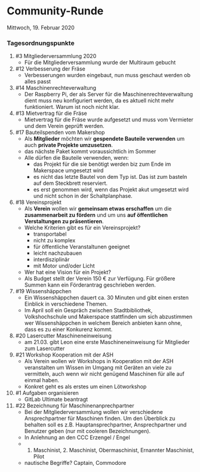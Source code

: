 # **Community-Runde**
Mittwoch, 19. Februar 2020

### Tagesordnungspunkte

1. #3 Mitgliederversammlung 2020
   * Für die Mitgliederversammlung wurde der Multiraum gebucht
1. #12 Verbesserung der Fräse
   * Verbesserungen wurden eingebaut, nun muss geschaut werden ob alles passt
1. #14 Maschinenrechteverwaltung
   * Der Raspberry Pi, der als Server für die Maschinenrechteverwaltung dient muss neu konfiguriert werden, da es aktuell nicht mehr funktioniert. Warum ist noch nicht klar.
1. #13 Mietvertrag für die Fräse
   * Mietvertrag für die Fräse wurde aufgesetzt und muss vom Vermieter und dem Verein geprüft werden.
1. #17 Bauteilspenden vom Makershop
   * Als **Mitglieder** möchten wir **gespendete Bauteile verwenden** um auch **private Projekte umzusetzen**.
   * das nächste Paket kommt voraussichtlich im Sommer
   * Alle dürfen die Bauteile verwenden, wenn:
     * das Projekt für die sie benötigt werden biz zum Ende im Makerspace umgesetzt wird
     * es nicht das letzte Bautel von dem Typ ist. Das ist zum basteln auf dem Steckbrett reserviert.
     * es erst genommen wird, wenn das Projekt akut umgesetzt wird und nicht schon in der Schaltplanphase.
2. #18 Vereinsprojekt
   * Als **Verein** wollen wir **gemeinsam etwas erschaffen** um die **zusammenarbeit zu fördern** und um uns **auf öffentlichen Verstaltungen zu präsentieren**.
   * Welche Kriterien gibt es für ein Vereinsprojekt?
     * transportabel
     * nicht zu komplex
     * für öffentliche Veranstaltunen geeignet
     * leicht nachzubauen
     * interdisziplinär
     * mit Motor und/oder Licht
   * Wer hat eine Vision für ein Projekt?
   * Als Budget stellt der Verein 150 € zur Verfügung. Für größere Summen kann ein Förderantrag geschrieben werden.
3. #19 Wissenshäppchen
   * Ein Wissenshäppchen dauert ca. 30 Minuten und gibt einen ersten Einblick in verschiedene Themen.
   * Im April soll ein Gespräch zwischen Stadtbibliothek, Volkshochschule und Makerspace stattfinden um sich abzustimmen wer Wissenshäppchen in welchem Bereich anbieten kann ohne, dass es zu einer Konkurenz kommt.
4. #20 Lasercutter Maschineneinweisung
   * am 21.03. gibt Leon eine erste Maschineneinweisung für Mitglieder zum Lasercutter
5. #21 Workshop Kooperation mit der ASH
   * Als Verein wollen wir Workshops in Kooperation mit der ASH veranstalten um Wissen im Umgang mit Geräten an viele zu vermitteln, auch wenn wir nicht genügend Maschinen für alle auf einmal haben.
   * Konkret geht es als erstes um einen Lötworkshop
6. #1 Aufgaben organisieren
   * GitLab Ultimate beantragt
7. #22 Bezeichnung für Maschinenanprechpartner
   * Bei der Mitgliederversammlung wollen wir verschiedene Ansprechpartner für Maschinen finden. Um den Überblick zu behalten soll es z.B. Hauptansprechpartner, Ansprechpartner und Benutzer geben (nur mit cooleren Bezeichnungen).
   * In Anlehnung an den CCC Erzengel / Engel
   * 1. Maschinist, 2. Maschinist, Obermaschinist, Ernannter Maschinist, Pilot
   * nautische Begriffe? Captain, Commodore